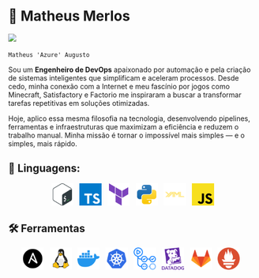 # 🌃 Matheus Merlos
![](https://komarev.com/ghpvc/?username=Matheus-Merlos)

`Matheus 'Azure' Augusto`

Sou um **Engenheiro de DevOps** apaixonado por automação e pela criação de sistemas inteligentes que simplificam e aceleram processos. Desde cedo, minha conexão com a Internet e meu fascínio por jogos como Minecraft, Satisfactory e Factorio me inspiraram a buscar a transformar tarefas repetitivas em soluções otimizadas.

Hoje, aplico essa mesma filosofia na tecnologia, desenvolvendo pipelines, ferramentas e infraestruturas que maximizam a eficiência e reduzem o trabalho manual. Minha missão é tornar o impossível mais simples — e o simples, mais rápido.

## 🌙 Linguagens:   


<p align="center">
    <img width="45px" src="img/bash-icon.svg" alt="Bash">&nbsp;&nbsp;
    <img width="45px" src="img/typescript-icon.svg" alt="TypeScript">&nbsp;&nbsp;
    <img width="45px" src="img/terraform-icon.svg" alt="Terraform">&nbsp;&nbsp;
    <img width="45px" src="img/python-icon.svg" alt="Python">&nbsp;&nbsp;
    <img width="45px" src="img/yaml-icon.svg" alt="YAML">&nbsp;&nbsp;
    <img width="45px" src="img/javascript-icon.svg" alt="JavaScript">
</p>


## 🛠️ Ferramentas

<p align="center">
    <img width="45px" src="img/ansible-icon.svg" alt="Ansible">&nbsp;&nbsp;
    <img width="45px" src="img/linux-icon.svg" alt="Linux">&nbsp;&nbsp;
    <img width="45px" src="img/docker-icon.svg" alt="Docker">&nbsp;&nbsp;
    <img width="45px" src="img/kubernetes-icon.svg" alt="Kubernetes">&nbsp;&nbsp;
    <img width="45px" src="img/github-actions-icon.svg" alt="GitHub Actions">&nbsp;&nbsp;
    <img width="45px" src="img/datadog-icon.svg" alt="Datadog">&nbsp;&nbsp;
    <img width="45px" src="img/gitlab-icon.svg" alt="GitLab">&nbsp;&nbsp;
    <img width="45px" src="img/prometheus-icon.svg" alt="Prometheus">&nbsp;&nbsp;
</p>
